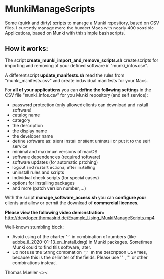 # MunkiManageScripts

Some (quick and dirty) scripts to manage a Munki repository, based on CSV files.
I currently manage more the hundert Macs with nearly 400 possible Applications, based on Munki with this simple bash scripts.

## How it works:

The script **create_munki_import_and_remove_scripts.sh** create scripts for importing and removing of your defined software in "munki_infos.csv".

A different script **update_manifests.sh** read the rules from "munki_manifests.csv" and create induvidual manifests for your Macs.

For **all of your applications** you can **define the following settings** in the CSV file "munki_infos.csv" for you Munki repository (and self service):

* password protection (only allowed clients can download and install software)
* catalog name
* category
* the description
* the display name
* the developer name
* define software as: silent install or silent uninstall or put it to the self service
* minimal and maximum versions of macOS
* software dependencies (required software)
* software updates (for automatic patching)
* logout and restart actions, after installing
* uninstall rules and scripts
* individual check scripts (for special cases)
* options for installing packages
* and more (patch version number, ...)

With the script **manage_software_access.sh** you can **configure your** clients and allow or permit the download of **commercial licences**. 

**Please view the following video demonstration:** 
http://developer.thomastrid.de/Example_Using_MunkiManageScripts.mp4

Well-known stumbling block:

* Avoid using of the charter '-' in combination of numbers (like adobe_il_2020-01-13_en_Install.dmg) in Munki packages. Sometimes Munki could to find this software, later.
* Do not use the String combination '","' in the description CSV files, because this is the delimiter of the fields. Please use '" , "' or other combinations instead.

Thomas Mueller <><
